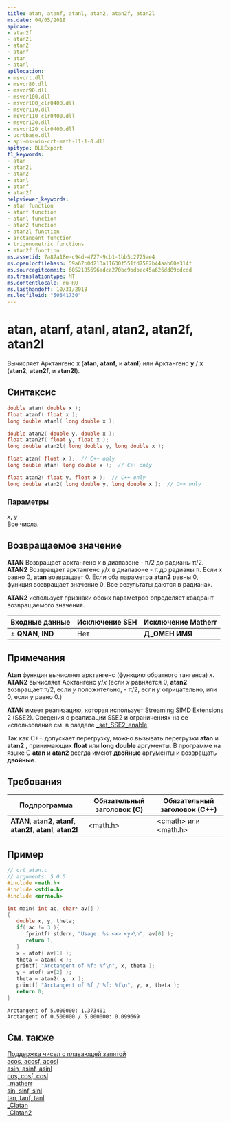 ```yaml
---
title: atan, atanf, atanl, atan2, atan2f, atan2l
ms.date: 04/05/2018
apiname:
- atan2f
- atan2l
- atan2
- atanf
- atan
- atanl
apilocation:
- msvcrt.dll
- msvcr80.dll
- msvcr90.dll
- msvcr100.dll
- msvcr100_clr0400.dll
- msvcr110.dll
- msvcr110_clr0400.dll
- msvcr120.dll
- msvcr120_clr0400.dll
- ucrtbase.dll
- api-ms-win-crt-math-l1-1-0.dll
apitype: DLLExport
f1_keywords:
- atan
- atan2l
- atan2
- atanl
- atanf
- atan2f
helpviewer_keywords:
- atan function
- atanf function
- atanl function
- atan2 function
- atan2l function
- arctangent function
- trigonometric functions
- atan2f function
ms.assetid: 7a87a18e-c94d-4727-9cb1-1bb5c2725ae4
ms.openlocfilehash: 59a67b0d213a11630f551fd7582b44aab60e314f
ms.sourcegitcommit: 6052185696adca270bc9bdbec45a626dd89cdcdd
ms.translationtype: MT
ms.contentlocale: ru-RU
ms.lasthandoff: 10/31/2018
ms.locfileid: "50541730"
---
```

# <a name="atan-atanf-atanl-atan2-atan2f-atan2l"></a>atan, atanf, atanl, atan2, atan2f, atan2l

Вычисляет Арктангенс **x** (**atan**, **atanf**, и **atanl**) или Арктангенс **y** / **x** (**atan2**, **atan2f**, и **atan2l**).

## <a name="syntax"></a>Синтаксис

```C
double atan( double x );
float atanf( float x );
long double atanl( long double x );

double atan2( double y, double x );
float atan2f( float y, float x );
long double atan2l( long double y, long double x );
```

```cpp
float atan( float x );  // C++ only
long double atan( long double x );  // C++ only

float atan2( float y, float x );  // C++ only
long double atan2( long double y, long double x );  // C++ only
```

### <a name="parameters"></a>Параметры

*x*, *y*<br/>
Все числа.

## <a name="return-value"></a>Возвращаемое значение

**ATAN** Возвращает арктангенс *x* в диапазоне - π/2 до радианы π/2. **ATAN2** Возвращает арктангенс *y*/*x* в диапазоне - π до радианы π. Если *x* равно 0, **atan** возвращает 0. Если оба параметра **atan2** равны 0, функция возвращает значение 0. Все результаты даются в радианах.

**ATAN2** использует признаки обоих параметров определяет квадрант возвращаемого значения.

|Входные данные|Исключение SEH|Исключение Matherr|
|-----------|-------------------|-----------------------|
|± **QNAN**, **IND**|Нет|**Д_ОМЕН ИМЯ**|

## <a name="remarks"></a>Примечания

**Atan** функция вычисляет арктангенс (функцию обратного тангенса) *x*. **ATAN2** вычисляет Арктангенс *y*/*x* (если *x* равняется 0, **atan2** возвращает π/2, если *y* положительно, - π/2, если *y* отрицательно, или 0, если *y* равно 0.)

**ATAN** имеет реализацию, которая использует Streaming SIMD Extensions 2 (SSE2). Сведения о реализации SSE2 и ограничениях на ее использование см. в разделе [_set_SSE2_enable](set-sse2-enable.md).

Так как C++ допускает перегрузку, можно вызывать перегрузки **atan** и **atan2** , принимающих **float** или **long** **double**  аргументы. В программе на языке C **atan** и **atan2** всегда имеют **двойные** аргументы и возвращать **двойные**.

## <a name="requirements"></a>Требования

|Подпрограмма|Обязательный заголовок (C)|Обязательный заголовок (C++)|
|-------------|---------------------|-|
|**ATAN**, **atan2**, **atanf**, **atan2f**, **atanl**, **atan2l**|\<math.h>|\<cmath> или \<math.h>|

## <a name="example"></a>Пример

```C
// crt_atan.c
// arguments: 5 0.5
#include <math.h>
#include <stdio.h>
#include <errno.h>

int main( int ac, char* av[] )
{
   double x, y, theta;
   if( ac != 3 ){
      fprintf( stderr, "Usage: %s <x> <y>\n", av[0] );
      return 1;
   }
   x = atof( av[1] );
   theta = atan( x );
   printf( "Arctangent of %f: %f\n", x, theta );
   y = atof( av[2] );
   theta = atan2( y, x );
   printf( "Arctangent of %f / %f: %f\n", y, x, theta );
   return 0;
}
```

```Output
Arctangent of 5.000000: 1.373401
Arctangent of 0.500000 / 5.000000: 0.099669
```

## <a name="see-also"></a>См. также

[Поддержка чисел с плавающей запятой](../../c-runtime-library/floating-point-support.md)<br/>
[acos, acosf, acosl](acos-acosf-acosl.md)<br/>
[asin, asinf, asinl](asin-asinf-asinl.md)<br/>
[cos, cosf, cosl](cos-cosf-cosl.md)<br/>
[_matherr](matherr.md)<br/>
[sin, sinf, sinl](sin-sinf-sinl.md)<br/>
[tan, tanf, tanl](tan-tanf-tanl.md)<br/>
[_CIatan](../../c-runtime-library/ciatan.md)<br/>
[_CIatan2](../../c-runtime-library/ciatan2.md)<br/>

